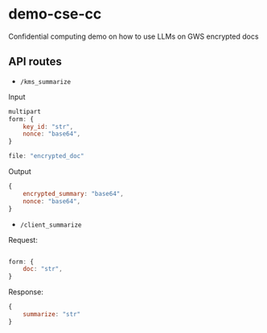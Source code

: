 # demo-cse-cc

Confidential computing demo on how to use LLMs on GWS encrypted docs

## API routes

* `/kms_summarize`

Input

```js
multipart
form: {
    key_id: "str",
    nonce: "base64",
}

file: "encrypted_doc"
```

Output

```js
{
    encrypted_summary: "base64",
    nonce: "base64",
}
```

* `/client_summarize`

Request:

```js

form: {
    doc: "str",
}
```

Response:

```js
{
    summarize: "str"
}
```
